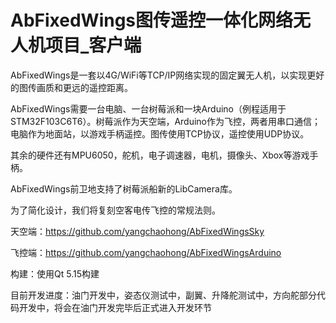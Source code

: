 # AbFixedWings图传遥控一体化网络无人机项目_客户端

AbFixedWings是一套以4G/WiFi等TCP/IP网络实现的固定翼无人机，以实现更好的图传画质和更远的遥控距离。

AbFixedWings需要一台电脑、一台树莓派和一块Arduino（例程适用于STM32F103C6T6）。树莓派作为天空端，Arduino作为飞控，两者用串口通信；电脑作为地面站，以游戏手柄遥控。图传使用TCP协议，遥控使用UDP协议。

其余的硬件还有MPU6050，舵机，电子调速器，电机，摄像头、Xbox等游戏手柄。

AbFixedWings前卫地支持了树莓派船新的LibCamera库。

为了简化设计，我们将复刻空客电传飞控的常规法则。

天空端：https://github.com/yangchaohong/AbFixedWingsSky

飞控端：https://github.com/yangchaohong/AbFixedWingsArduino

构建：使用Qt 5.15构建

目前开发进度：油门开发中，姿态仪测试中，副翼、升降舵测试中，方向舵部分代码开发中，将会在油门开发完毕后正式进入开发环节
